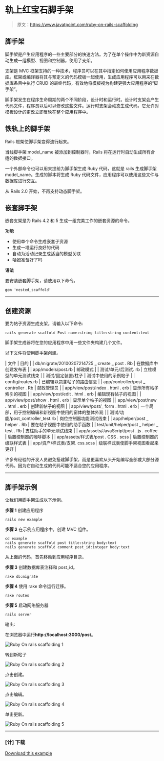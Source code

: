 # 轨上红宝石脚手架

> 原文：<https://www.javatpoint.com/ruby-on-rails-scaffolding>

## 脚手架

脚手架是产生应用程序的一些主要部分的快速方法。为了在单个操作中为新资源自动生成一组模型、视图和控制器，使用了支架。

支架是 MVC 框架支持的一种技术，程序员可以在其中指定如何使用应用程序数据库。框架或编译器将其与预定义的代码模板一起使用，生成应用程序可以用来在数据库条目中执行 CRUD 的最终代码，有效地将模板视为构建更强大应用程序的“脚手架”。

脚手架发生在程序生命周期的两个不同阶段，设计时和运行时。设计时支架会产生代码文件，程序员以后可以修改这些文件。运行时支架会动态生成代码。它允许对模板设计的更改立即反映在整个应用程序中。

## 铁轨上的脚手架

Rails 框架使脚手架变得流行起来。

当线脚手架:model_name 被添加到控制器时，Rails 将在运行时自动生成所有合适的数据接口。

一个外部命令也可以用来提前为脚手架生成 Ruby 代码，这就是 rails 生成脚手架 model_name。生成的脚本将生成 Ruby 代码文件，应用程序可以使用这些文件与数据库进行交互。

从 Rails 2.0 开始，不再支持动态脚手架。

## 嵌套脚手架

嵌套支架是为 Rails 4.2 和 5 生成一组完美工作的嵌套资源的命令。

**功能**

*   使用单个命令生成嵌套子资源
*   生成一堆运行良好的代码
*   自动为活动记录生成适当的模型关联
*   哈姆准备好了吗

**语法**

要安装嵌套脚手架，请使用以下命令。

```
gem 'nested_scaffold'

```

* * *

## 创建资源

要为帖子资源生成支架，请输入以下命令:

```
rails generate scaffold Post name:string title:string content:text

```

脚手架生成器将在您的应用程序中用一些文件夹构建几个文件。

以下文件将使用脚手架创建。

| 文件 | 目的 |
| db/migrate/20100207214725 _ create _ post . Rb | 在数据库中创建发布表 |
| app/models/post.rb | 邮政模式 |
| 测试/单元/后测试. rb | 立柱模型的单元测试线束 |
| 测试/固定装置/柱子 | 测试中使用的示例帖子 |
| config/routes.rb | 已编辑以包含帖子的路由信息 |
| app/controller/post _ controller . Rb | 邮政管理员 |
| app/view/post/index . html . erb | 显示所有帖子索引的视图 |
| app/view/post/edit . html . erb | 编辑现有帖子的视图 |
| app/view/post/show . html . erb | 显示单个帖子的视图 |
| app/view/post/new . html . erb | 创建新帖子的视图 |
| app/view/post/_ form . html . erb | 一个局部，用于控制编辑和新视图中使用的窗体的整体外观 |
| 测试/功能/post_controller_test.rb | 岗位控制器功能测试线束 |
| app/helper/post _ helper . Rb | 要在帖子视图中使用的助手函数 |
| test/unit/helper/post _ helper _ test . Rb | 支柱助手的单元测试线束 |
| app/assets/JavaScript/post . js . coffee | 后置控制器的咖啡脚本 |
| app/assets/样式表/post . CSS . scss | 后置控制器的级联样式表 |
| app/资产/样式表/支架. css.scss | 级联样式表使脚手架视图看起来更好 |

许多有经验的开发人员避免搭建脚手架，而是更喜欢从头开始编写全部或大部分源代码。因为它自动生成的代码可能不适合您的应用程序。

* * *

## 脚手架示例

让我们用脚手架生成以下示例。

**步骤 1** 创建应用程序

```
rails new example

```

**步骤 2** 在示例应用程序中，创建 MVC 组件。

```
cd example
rails generate scaffold post title:string body:text
rails generate scaffold comment post_id:integer body:text

```

从上面的代码，首先移动到应用程序目录。

**步骤 3** 创建数据库表注释和 post_id。

```
rake db:migrate

```

**步骤 4** 使用 rake 命令运行迁移。

```
rake routes

```

**步骤 5** 启动网络服务器

```
rails server

```

输出:

在浏览器中运行**http://localhost:3000/post**。

![Ruby On rails scaffolding 1](img/97a1006d6254831c062973d8abf79b66.png)

转到新帖子

![Ruby On rails scaffolding 2](img/17b6c0f20626ca6a718922af62efb300.png)

点击创建。

![Ruby On rails scaffolding 3](img/c548f35427b4f6ed94f786c1da029f3e.png)

点击编辑。

![Ruby On rails scaffolding 4](img/0673ccb1c76bd84cf11a709081f7fb94.png)

单击更新。

![Ruby On rails scaffolding 5](img/818241d16da4a2736bbff03d79dd9a9a.png)

* * *

### [计] 下载

[Download this example](https://static.javatpoint.com/rubyonrails/src/scaffolding.zip)